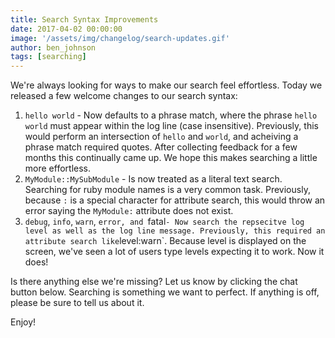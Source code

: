 ```yaml
---
title: Search Syntax Improvements
date: 2017-04-02 00:00:00
image: '/assets/img/changelog/search-updates.gif'
author: ben_johnson
tags: [searching]
---
```


We're always looking for ways to make our search feel effortless. Today we released a few welcome
changes to our search syntax:

1. `hello world` - Now defaults to a phrase match, where the phrase `hello world` must appear
   within the log line (case insensitive). Previously, this would perform an intersection of
   `hello` and `world`, and acheiving a phrase match required quotes. After collecting feedback
   for a few months this continually came up. We hope this makes searching a little more effortless.
2. `MyModule::MySubModule` - Is now treated as a literal text search. Searching for ruby module
   names is a very common task. Previously, because `:` is a special character for attribute search,
   this would throw an error saying the `MyModule:` attribute does not exist.
3. `debug`, `info`, `warn`, `error, and `fatal` - Now search the repsecitve log level as well as
   the log line message. Previously, this required an attribute search like `level:warn`. Because
   level is displayed on the screen, we've seen a lot of users type levels expecting it to work.
   Now it does!

Is there anything else we're missing? Let us know by clicking the chat button below. Searching
is something we want to perfect. If anything is off, please be sure to tell us about it.

Enjoy!
